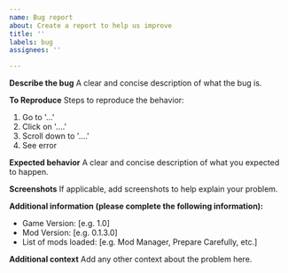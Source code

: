 ```yaml
---
name: Bug report
about: Create a report to help us improve
title: ''
labels: bug
assignees: ''

---
```


**Describe the bug**
A clear and concise description of what the bug is.

**To Reproduce**
Steps to reproduce the behavior:
1. Go to '...'
2. Click on '....'
3. Scroll down to '....'
4. See error

**Expected behavior**
A clear and concise description of what you expected to happen.

**Screenshots**
If applicable, add screenshots to help explain your problem.

**Additional information (please complete the following information):**
- Game Version: [e.g. 1.0]
- Mod Version: [e.g. 0.1.3.0]
- List of mods loaded: [e.g. Mod Manager, Prepare Carefully, etc.]

**Additional context**
Add any other context about the problem here.
